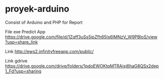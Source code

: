 # proyek-arduino
Consist of Arduino and PHP for Report

File exe Predict App
https://drive.google.com/file/d/1Zqff3uSs5ipZfh65Is6IMNzV_W9PBloS/view?usp=share_link

Link
http://ews2.infinityfreeapp.com/public/

Link gdrive
https://drive.google.com/drive/folders/1pdoEWOKtqMTRAisj6haG8QSx2dep1_Fd?usp=sharing
